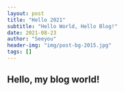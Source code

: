 ```yaml
---
layout: post
title: "Hello 2021"
subtitle: "Hello World, Hello Blog!"
date: 2021-08-23
author: "Seeyou"
header-img: "img/post-bg-2015.jpg"
tags: []
---
```


## Hello, my blog world!
